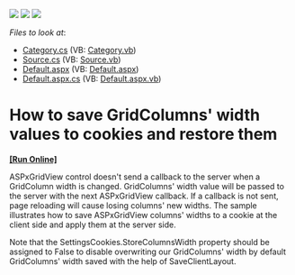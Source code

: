 <!-- default badges list -->
![](https://img.shields.io/endpoint?url=https://codecentral.devexpress.com/api/v1/VersionRange/128542288/16.2.5%2B)
[![](https://img.shields.io/badge/Open_in_DevExpress_Support_Center-FF7200?style=flat-square&logo=DevExpress&logoColor=white)](https://supportcenter.devexpress.com/ticket/details/T503061)
[![](https://img.shields.io/badge/📖_How_to_use_DevExpress_Examples-e9f6fc?style=flat-square)](https://docs.devexpress.com/GeneralInformation/403183)
<!-- default badges end -->
<!-- default file list -->
*Files to look at*:

* [Category.cs](./CS/App_Code/Category.cs) (VB: [Category.vb](./VB/App_Code/Category.vb))
* [Source.cs](./CS/App_Code/Source.cs) (VB: [Source.vb](./VB/App_Code/Source.vb))
* [Default.aspx](./CS/Default.aspx) (VB: [Default.aspx](./VB/Default.aspx))
* [Default.aspx.cs](./CS/Default.aspx.cs) (VB: [Default.aspx.vb](./VB/Default.aspx.vb))
<!-- default file list end -->
# How to save GridColumns' width values to cookies and restore them
<!-- run online -->
**[[Run Online]](https://codecentral.devexpress.com/t503061/)**
<!-- run online end -->


<p>ASPxGridView control doesn't send a callback to the server when a GridColumn width is changed. GridColumns' width value will be passed to the server with the next ASPxGridView callback. If a callback is not sent, page reloading will cause losing columns' new widths. The sample illustrates how to save ASPxGridView columns' widths to a cookie at the client side and apply them at the server side. </p>
<p>Note that the SettingsCookies.StoreColumnsWidth property should be assigned to False to disable overwriting our GridColumns' width by default GridColumns' width saved with the help of SaveClientLayout.</p>

<br/>


